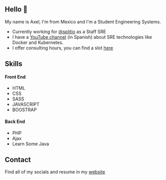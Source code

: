## Hello 👋

My name is Axel, I'm from Mexico and I'm a Student Engineering Systems.

* Currently working for [@splitio](https://github.com/splitio) as a Staff SRE
* I have a [YouTube channel](https://youtube.com/peladonerd) (in Spanish) about SRE technologies like Docker and Kubernetes.
* I offer consulting hours, you can find a slot [here](https://peladonerd.as.me)

## Skills

#### Front End
* HTML
* CSS
* SASS
* JAVASCRIPT
* BOOSTRAP

#### Back End
* PHP 
* Ajax
* Learn Some Java

## Contact

Find all of my socials and resume in my [website](https://fredrikson.com.ar)
